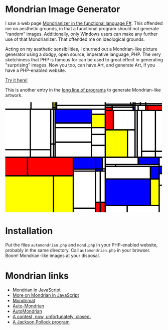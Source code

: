 # Mondrian Image Generator

I saw a web page 
[Mondrianizer in the functional language F#](http://www.clear-lines.com/blog/post/Transform-a-picture-in-the-style-of-Mondrian-with-FSharp.aspx).
This offended me on aesthetic grounds, in that a functional program should not generate "random"
images. Additionally, only Windows users can make any further use of that Mondrianizer.
That offended me on ideological grounds.

Acting on my aesthetic sensibilities, I churned out a Mondrian-like picture generator
using a dodgy, open source, imperative language, PHP.
The very sketchiness that PHP is famous for can be used to great effect
in generating "surprising" images. Now you too, can have Art,
and generate Art, if you have a PHP-enabled website.

[Try it here!](http://stratigery.com/automondrian.php)

This is another entry in the
[long line of programs](http://noll.uscannenberg.org/Art%20Papers/Mondrian.pdf)
to generate Mondrian-like artwork.

![Example Mondrianesque Art](https://raw.githubusercontent.com/bediger4000/automondrian/master/example.png)

# Installation

Put the files `automondrian.php` and `mond.php` in your PHP-enabled website, probably
in the same directory. Call `automondrian.php` in your browser. Boom! Mondrian-like
images at your disposal.

# Mondrian links

* [Mondrian in JavaScript](http://www.dl.unospace.net/mondrian/)
* [More on Mondrian in JavaScript](http://vart.institute/mondrian/index.html)
* [Mondrimat](http://www.stephen.com/mondrimat/)
* [Auto-Mondrian</li>](http://www.green-lion.net/mondrian_image.html)
* [AutoMondrian](http://ooer.com/automondrian/)
* [A contest, now, unfortunately, closed.](https://news.ycombinator.com/item?id=5042963)
* [A Jackson Pollock program](http://tombooth.co.uk/painting-in-clojure/)
